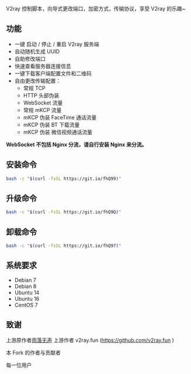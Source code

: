 

V2ray 控制脚本，向导式更改端口，加密方式，传输协议，享受 V2ray 的乐趣~

## 功能

- 一键 启动 / 停止 / 重启 V2ray 服务端
- 自动随机生成 UUID
- 自助修改端口
- 快速查看服务器连接信息
- 一键下载客户端配置文件和二维码
- 自由更改传输配置：
  - 常规 TCP
  - HTTP 头部伪装
  - WebSocket 流量
  - 常规 mKCP 流量
  - mKCP 伪装 FaceTime 通话流量
  - mKCP 伪装 BT 下载流量
  - mKCP 伪装 微信视频通话流量

**WebSocket 不包括 Nginx 分流，请自行安装 Nginx 来分流。**

## 安装命令

```bash
bash -c "$(curl -fsSL https://git.io/fhQ99)"
```

## 升级命令
```bash
bash -c "$(curl -fsSL https://git.io/fhQ9Q)"
```

## 卸载命令
```bash
bash -c "$(curl -fsSL https://git.io/fhQ97)"
```


## 系统要求

- Debian 7 
- Debian 8
- Ubuntu 14 
- Ubuntu 16 
- CentOS 7

## 致谢

上游原作者[雨落无声](https://github.com/YLWS-4617)
上游作者 v2ray.fun (https://github.com/v2ray.fun )

本 Fork 的作者与贡献者

每一位用户
